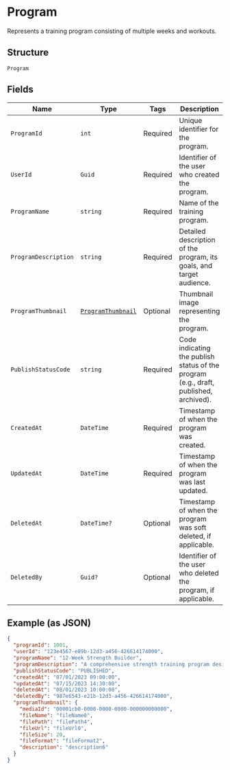 
# Program

Represents a training program consisting of multiple weeks and workouts.

## Structure

`Program`

## Fields

| Name | Type | Tags | Description |
|  --- | --- | --- | --- |
| `ProgramId` | `int` | Required | Unique identifier for the program. |
| `UserId` | `Guid` | Required | Identifier of the user who created the program. |
| `ProgramName` | `string` | Required | Name of the training program. |
| `ProgramDescription` | `string` | Required | Detailed description of the program, its goals, and target audience. |
| `ProgramThumbnail` | [`ProgramThumbnail`](../../doc/models/program-thumbnail.md) | Optional | Thumbnail image representing the program. |
| `PublishStatusCode` | `string` | Required | Code indicating the publish status of the program (e.g., draft, published, archived). |
| `CreatedAt` | `DateTime` | Required | Timestamp of when the program was created. |
| `UpdatedAt` | `DateTime` | Required | Timestamp of when the program was last updated. |
| `DeletedAt` | `DateTime?` | Optional | Timestamp of when the program was soft deleted, if applicable. |
| `DeletedBy` | `Guid?` | Optional | Identifier of the user who deleted the program, if applicable. |

## Example (as JSON)

```json
{
  "programId": 1001,
  "userId": "123e4567-e89b-12d3-a456-426614174000",
  "programName": "12-Week Strength Builder",
  "programDescription": "A comprehensive strength training program designed for intermediate lifters looking to increase their overall strength in major compound lifts.",
  "publishStatusCode": "PUBLISHED",
  "createdAt": "07/01/2023 09:00:00",
  "updatedAt": "07/15/2023 14:30:00",
  "deletedAt": "08/01/2023 10:00:00",
  "deletedBy": "987e6543-e21b-12d3-a456-426614174000",
  "programThumbnail": {
    "mediaId": "00001cb0-0000-0000-0000-000000000000",
    "fileName": "fileName0",
    "filePath": "filePath4",
    "fileUrl": "fileUrl0",
    "fileSize": 20,
    "fileFormat": "fileFormat2",
    "description": "description6"
  }
}
```

